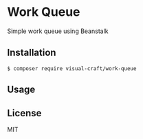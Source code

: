 # Work Queue
Simple work queue using Beanstalk

## Installation
    $ composer require visual-craft/work-queue

## Usage

## License
MIT
